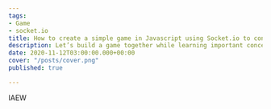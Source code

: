 ```yaml
---
tags:
- Game
- socket.io
title: How to create a simple game in Javascript using Socket.io to controll communication.
description: Let’s build a game together while learning important concepts of socket?
date: 2020-11-12T03:00:00.000+00:00
cover: "/posts/cover.png"
published: true

---
```

IAEW